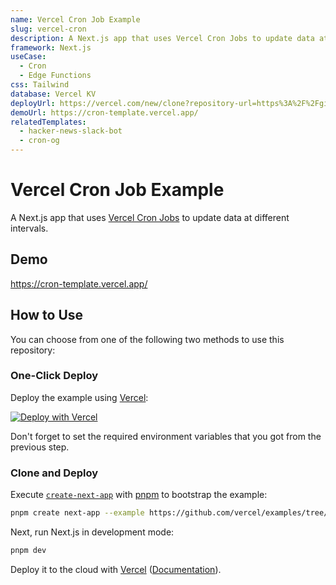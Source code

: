 ```yaml
---
name: Vercel Cron Job Example
slug: vercel-cron
description: A Next.js app that uses Vercel Cron Jobs to update data at different intervals.
framework: Next.js
useCase:
  - Cron
  - Edge Functions
css: Tailwind
database: Vercel KV
deployUrl: https://vercel.com/new/clone?repository-url=https%3A%2F%2Fgithub.com%2Fvercel%2Fexamples%2Ftree%2Fmain%2Fsolutions%2Fcron&project-name=cron&repository-name=cron&demo-title=Vercel%20Cron%20Job%20Example&demo-description=A%20Next.js%20app%20that%20uses%20Vercel%20Cron%20Jobs%20to%20update%20data%20at%20different%20intervals.&demo-url=https%3A%2F%2Fcron-template.vercel.app%2F&demo-image=https%3A%2F%2Fcron-template.vercel.app%2Fthumbnail.png&stores=%5B%7B"type"%3A"kv"%7D%5D
demoUrl: https://cron-template.vercel.app/
relatedTemplates:
  - hacker-news-slack-bot
  - cron-og
---
```


# Vercel Cron Job Example

A Next.js app that uses [Vercel Cron Jobs](https://vercel.com/docs/cron-jobs) to update data at different intervals.

## Demo

https://cron-template.vercel.app/

## How to Use

You can choose from one of the following two methods to use this repository:

### One-Click Deploy

Deploy the example using [Vercel](https://vercel.com?utm_source=github&utm_medium=readme&utm_campaign=examples-repo):

[![Deploy with Vercel](https://vercel.com/button)](https://vercel.com/new/clone?repository-url=https%3A%2F%2Fgithub.com%2Fvercel%2Fexamples%2Ftree%2Fmain%2Fsolutions%2Fcron&project-name=cron&repository-name=cron&demo-title=Vercel%20Cron%20Job%20Example&demo-description=A%20Next.js%20app%20that%20uses%20Vercel%20Cron%20Jobs%20to%20update%20data%20at%20different%20intervals.&demo-url=https%3A%2F%2Fcron-template.vercel.app%2F&demo-image=https%3A%2F%2Fcron-template.vercel.app%2Fthumbnail.png&stores=%5B%7B"type"%3A"kv"%7D%5D)

Don't forget to set the required environment variables that you got from the previous step.

### Clone and Deploy

Execute [`create-next-app`](https://github.com/vercel/next.js/tree/canary/packages/create-next-app) with [pnpm](https://pnpm.io/installation) to bootstrap the example:

```bash
pnpm create next-app --example https://github.com/vercel/examples/tree/main/solutions/cron cron
```

Next, run Next.js in development mode:

```bash
pnpm dev
```

Deploy it to the cloud with [Vercel](https://vercel.com/new?utm_source=github&utm_medium=readme&utm_campaign=examples-repo) ([Documentation](https://nextjs.org/docs/deployment)).
